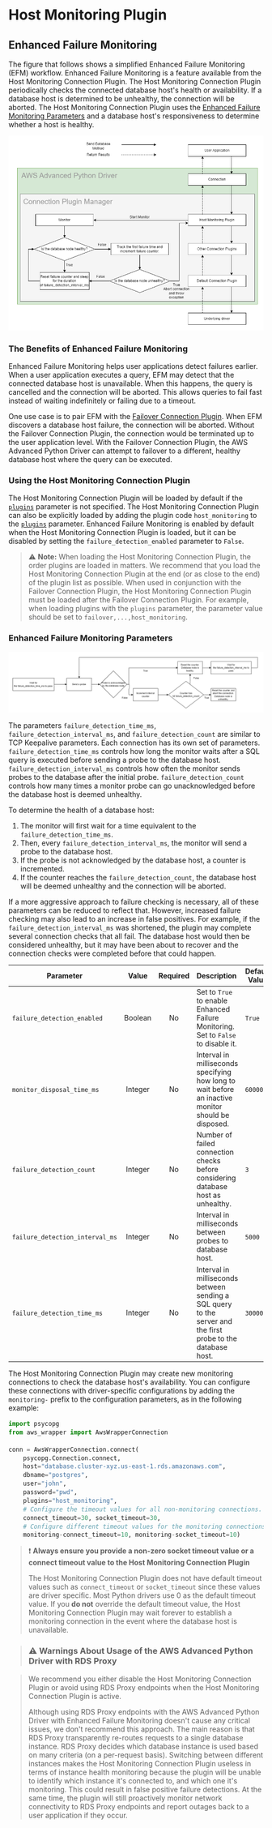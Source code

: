 # Host Monitoring Plugin

## Enhanced Failure Monitoring

The figure that follows shows a simplified Enhanced Failure Monitoring (EFM) workflow. Enhanced Failure Monitoring is a feature available from the Host Monitoring Connection Plugin. The Host Monitoring Connection Plugin periodically checks the connected database host's health or availability. If a database host is determined to be unhealthy, the connection will be aborted. The Host Monitoring Connection Plugin uses the [Enhanced Failure Monitoring Parameters](#enhanced-failure-monitoring-parameters) and a database host's responsiveness to determine whether a host is healthy.

<div style="text-align:center"><img src="../../images/enhanced_failure_monitoring_diagram.png"/></div>

### The Benefits of Enhanced Failure Monitoring

Enhanced Failure Monitoring helps user applications detect failures earlier. When a user application executes a query, EFM may detect that the connected database host is unavailable. When this happens, the query is cancelled and the connection will be aborted. This allows queries to fail fast instead of waiting indefinitely or failing due to a timeout.

One use case is to pair EFM with the [Failover Connection Plugin](./UsingTheFailoverPlugin.md). When EFM discovers a database host failure, the connection will be aborted. Without the Failover Connection Plugin, the connection would be terminated up to the user application level. With the Failover Connection Plugin, the AWS Advanced Python Driver can attempt to failover to a different, healthy database host where the query can be executed.

### Using the Host Monitoring Connection Plugin

The Host Monitoring Connection Plugin will be loaded by default if the [`plugins`](../UsingThePythonDriver.md#connection-plugin-manager-parameters) parameter is not specified. The Host Monitoring Connection Plugin can also be explicitly loaded by adding the plugin code `host_monitoring` to the [`plugins`](../UsingThePythonDriver.md#aws-advanced-python-driver-parameters) parameter. Enhanced Failure Monitoring is enabled by default when the Host Monitoring Connection Plugin is loaded, but it can be disabled by setting the `failure_detection_enabled` parameter to `False`.

> :warning: **Note:** When loading the Host Monitoring Connection Plugin, the order plugins are loaded in matters. We recommend that you load the Host Monitoring Connection Plugin at the end (or as close to the end) of the plugin list as possible. When used in conjunction with the Failover Connection Plugin, the Host Monitoring Connection Plugin must be loaded after the Failover Connection Plugin. For example, when loading plugins with the `plugins` parameter, the parameter value should be set to `failover,...,host_monitoring`.
> 
### Enhanced Failure Monitoring Parameters

<div style="text-align:center"><img src="../../images/monitor_process.png" /></div>

The parameters `failure_detection_time_ms`, `failure_detection_interval_ms`, and `failure_detection_count` are similar to TCP Keepalive parameters. Each connection has its own set of parameters. `failure_detection_time_ms` controls how long the monitor waits after a SQL query is executed before sending a probe to the database host. `failure_detection_interval_ms` controls how often the monitor sends probes to the database after the initial probe. `failure_detection_count` controls how many times a monitor probe can go unacknowledged before the database host is deemed unhealthy. 

To determine the health of a database host: 
1. The monitor will first wait for a time equivalent to the `failure_detection_time_ms`. 
2. Then, every `failure_detection_interval_ms`, the monitor will send a probe to the database host. 
3. If the probe is not acknowledged by the database host, a counter is incremented. 
4. If the counter reaches the `failure_detection_count`, the database host will be deemed unhealthy and the connection will be aborted.

If a more aggressive approach to failure checking is necessary, all of these parameters can be reduced to reflect that. However, increased failure checking may also lead to an increase in false positives. For example, if the `failure_detection_interval_ms` was shortened, the plugin may complete several connection checks that all fail. The database host would then be considered unhealthy, but it may have been about to recover and the connection checks were completed before that could happen.

| Parameter                       |  Value  | Required | Description                                                                                                  | Default Value |
|---------------------------------|:-------:|:--------:|:-------------------------------------------------------------------------------------------------------------|---------------|
| `failure_detection_enabled`     | Boolean |    No    | Set to `True` to enable Enhanced Failure Monitoring. Set to `False` to disable it.                           | `True`        |
| `monitor_disposal_time_ms`      | Integer |    No    | Interval in milliseconds specifying how long to wait before an inactive monitor should be disposed.          | `60000`       |
| `failure_detection_count`       | Integer |    No    | Number of failed connection checks before considering database host as unhealthy.                            | `3`           |
| `failure_detection_interval_ms` | Integer |    No    | Interval in milliseconds between probes to database host.                                                    | `5000`        |
| `failure_detection_time_ms`     | Integer |    No    | Interval in milliseconds between sending a SQL query to the server and the first probe to the database host. | `30000`       |

The Host Monitoring Connection Plugin may create new monitoring connections to check the database host's availability. You can configure these connections with driver-specific configurations by adding the `monitoring-` prefix to the configuration parameters, as in the following example:

```python
import psycopg
from aws_wrapper import AwsWrapperConnection

conn = AwsWrapperConnection.connect(
    psycopg.Connection.connect,
    host="database.cluster-xyz.us-east-1.rds.amazonaws.com",
    dbname="postgres",
    user="john",
    password="pwd",
    plugins="host_monitoring",
    # Configure the timeout values for all non-monitoring connections.
    connect_timeout=30, socket_timeout=30,
    # Configure different timeout values for the monitoring connections.
    monitoring-connect_timeout=10, monitoring-socket_timeout=10)
```

> :heavy_exclamation_mark: **Always ensure you provide a non-zero socket timeout value or a connect timeout value to the Host Monitoring Connection Plugin**
>
> The Host Monitoring Connection Plugin does not have default timeout values such as `connect_timeout` or `socket_timeout` since these values are driver specific. Most Python drivers use 0 as the default timeout value. If you **do not** override the default timeout value, the Host Monitoring Connection Plugin may wait forever to establish a monitoring connection in the event where the database host is unavailable.

>### :warning: Warnings About Usage of the AWS Advanced Python Driver with RDS Proxy

> We recommend you either disable the Host Monitoring Connection Plugin or avoid using RDS Proxy endpoints when the Host Monitoring Connection Plugin is active.
>
> Although using RDS Proxy endpoints with the AWS Advanced Python Driver with Enhanced Failure Monitoring doesn't cause any critical issues, we don't recommend this approach. The main reason is that RDS Proxy transparently re-routes requests to a single database instance. RDS Proxy decides which database instance is used based on many criteria (on a per-request basis). Switching between different instances makes the Host Monitoring Connection Plugin useless in terms of instance health monitoring because the plugin will be unable to identify which instance it's connected to, and which one it's monitoring. This could result in false positive failure detections. At the same time, the plugin will still proactively monitor network connectivity to RDS Proxy endpoints and report outages back to a user application if they occur.
